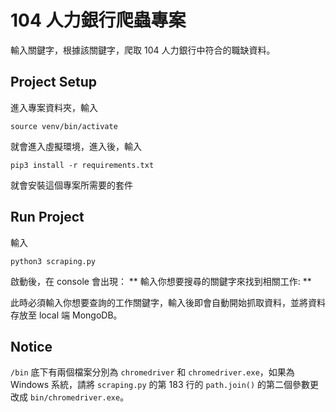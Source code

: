 # 104 人力銀行爬蟲專案

輸入關鍵字，根據該關鍵字，爬取 104 人力銀行中符合的職缺資料。

## Project Setup

進入專案資料夾，輸入

```
source venv/bin/activate
```

就會進入虛擬環境，進入後，輸入

```
pip3 install -r requirements.txt
```

就會安裝這個專案所需要的套件

## Run Project

輸入

```
python3 scraping.py
```

啟動後，在 console 會出現： ** 輸入你想要搜尋的關鍵字來找到相關工作: **

此時必須輸入你想要查詢的工作關鍵字，輸入後即會自動開始抓取資料，並將資料存放至 local 端 MongoDB。

## Notice

`/bin` 底下有兩個檔案分別為 `chromedriver` 和 `chromedriver.exe`，如果為 Windows 系統，請將 `scraping.py` 的第 183 行的 `path.join()` 的第二個參數更改成 `bin/chromedriver.exe`。